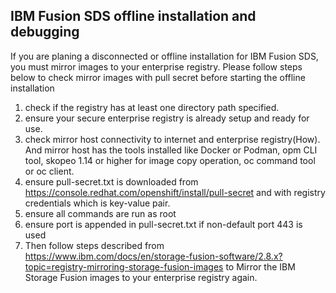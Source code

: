 ## IBM Fusion SDS offline installation and debugging

If you are planing a disconnected or offline installation for IBM Fusion SDS, you must mirror images to your enterprise registry. Please follow steps below to check mirror images with pull secret before starting the offline installation

1. check if the registry has at least one directory path specified. 
2. ensure your secure enterprise registry is already setup and ready for use.
3. check mirror host connectivity to internet and enterprise registry(How). And mirror host has the tools installed like Docker or Podman, opm CLI tool, skopeo 1.14 or higher for image copy operation, oc command tool or oc client.
4. ensure pull-secret.txt is downloaded from https://console.redhat.com/openshift/install/pull-secret and with registry credentials which is key-value pair.
5. ensure all commands are run as root
6. ensure port is appended in pull-secret.txt if non-default port 443 is used 
7. Then follow steps described from https://www.ibm.com/docs/en/storage-fusion-software/2.8.x?topic=registry-mirroring-storage-fusion-images to Mirror the IBM Storage Fusion images to your enterprise registry again.